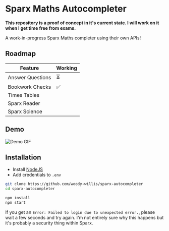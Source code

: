 
# Sparx Maths Autocompleter

**This repository is a proof of concept in it's current state. I will work on it when I get time free from exams.**

A work-in-progress Sparx Maths completer using their own APIs!

## Roadmap

| Feature          | Working |
|------------------|---------|
| Answer Questions | ⏳      |
| Bookwork Checks  | ✅      |
| Times Tables     |         |
| Sparx Reader     |         |
| Sparx Science    |         |

## Demo

![Demo GIF](https://raw.githubusercontent.com/woody-willis/sparx-autocompleter/refs/heads/main/demo.gif)

## Installation

- Install [NodeJS](https://nodejs.org/en)
- Add credentials to `.env`

```bash
git clone https://github.com/woody-willis/sparx-autocompleter
cd sparx-autocompleter

npm install
npm start
```

If you get an `Error: Failed to login due to unexpected error.`, please wait a few seconds and try again. I'm not entirely sure why this happens but it's probably a security thing within Sparx.